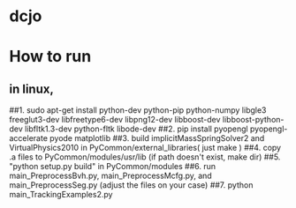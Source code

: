 # dcjo 

How to run
==================


in linux,
-------------------

##1. sudo apt-get install python-dev python-pip python-numpy libgle3 freeglut3-dev libfreetype6-dev libpng12-dev libboost-dev libboost-python-dev libfltk1.3-dev python-fltk libode-dev 
##2. pip install pyopengl pyopengl-accelerate pyode matplotlib
##3. build implicitMassSpringSolver2 and VirtualPhysics2010 in PyCommon/external_libraries( just make )
##4. copy .a files to PyCommon/modules/usr/lib (if path doesn't exist, make dir)
##5. "python setup.py build"  in PyCommon/modules
##6. run main_PreprocessBvh.py, main_PreprocessMcfg.py, and main_PreprocessSeg.py (adjust the files on your case)
##7. python main_TrackingExamples2.py
